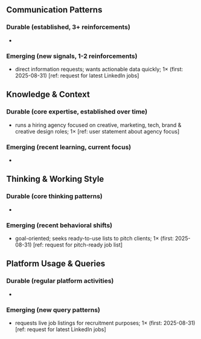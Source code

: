 ## Communication Patterns
### Durable (established, 3+ reinforcements)
- 

### Emerging (new signals, 1-2 reinforcements)
- direct information requests; wants actionable data quickly; 1× (first: 2025-08-31) [ref: request for latest LinkedIn jobs]

## Knowledge & Context
### Durable (core expertise, established over time)
- runs a hiring agency focused on creative, marketing, tech, brand & creative design roles; 1× [ref: user statement about agency focus]

### Emerging (recent learning, current focus)  
- 

## Thinking & Working Style
### Durable (core thinking patterns)
- 

### Emerging (recent behavioral shifts)
- goal-oriented; seeks ready-to-use lists to pitch clients; 1× (first: 2025-08-31) [ref: request for pitch-ready job list]

## Platform Usage & Queries
### Durable (regular platform activities)
- 

### Emerging (new query patterns)
- requests live job listings for recruitment purposes; 1× (first: 2025-08-31) [ref: request for latest LinkedIn jobs]